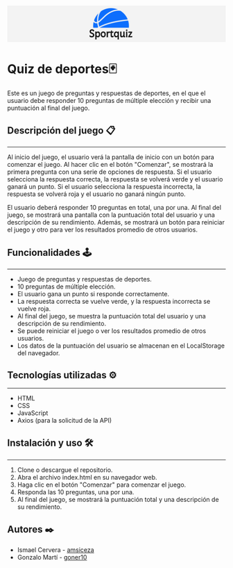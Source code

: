 
![Img](./media/sportQuiz.jpg)

# Quiz de deportes🃏
Este es un juego de preguntas y respuestas de deportes, en el que el usuario debe responder 10 preguntas de múltiple elección y recibir una puntuación al final del juego.

## Descripción del juego 📋
---
Al inicio del juego, el usuario verá la pantalla de inicio con un botón para comenzar el juego. Al hacer clic en el botón "Comenzar", se mostrará la primera pregunta con una serie de opciones de respuesta. Si el usuario selecciona la respuesta correcta, la respuesta se volverá verde y el usuario ganará un punto. Si el usuario selecciona la respuesta incorrecta, la respuesta se volverá roja y el usuario no ganará ningún punto.

El usuario deberá responder 10 preguntas en total, una por una. Al final del juego, se mostrará una pantalla con la puntuación total del usuario y una descripción de su rendimiento. Además, se mostrará un botón para reiniciar el juego y otro para ver los resultados promedio de otros usuarios.

## Funcionalidades 🕹
---
* Juego de preguntas y respuestas de deportes.
* 10 preguntas de múltiple elección.
* El usuario gana un punto si responde correctamente.
* La respuesta correcta se vuelve verde, y la respuesta incorrecta se vuelve roja.
* Al final del juego, se muestra la puntuación total del usuario y una descripción de su rendimiento.
* Se puede reiniciar el juego o ver los resultados promedio de otros usuarios.
* Los datos de la puntuación del usuario se almacenan en el LocalStorage del navegador.

## Tecnologías utilizadas ⚙️
---
* HTML
* CSS
* JavaScript
* Axios (para la solicitud de la API)

## Instalación y uso 🛠️
---
1. Clone o descargue el repositorio.
2. Abra el archivo index.html en su navegador web.
3. Haga clic en el botón "Comenzar" para comenzar el juego.
4. Responda las 10 preguntas, una por una.
5. Al final del juego, se mostrará la puntuación total y una descripción de su rendimiento.

## Autores ✒️
* Ismael Cervera - [amsiceza](https://github.com/amsiceza)
* Gonzalo Martí - [goner10](https://github.com/Goner10)


